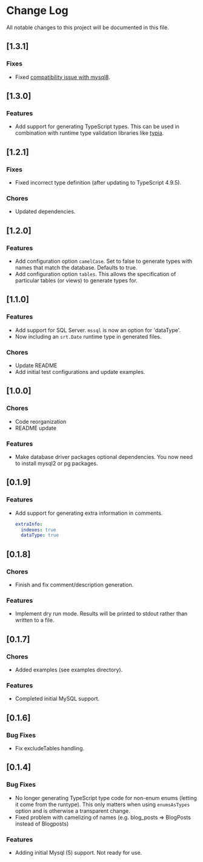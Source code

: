 # Change Log

All notable changes to this project will be documented in this file.

## [1.3.1]

### Fixes
* Fixed [compatibility issue with mysql8](https://github.com/codemariner/schemart/issues/1).

## [1.3.0]

### Features
* Add support for generating TypeScript types. This can be used in combination with runtime type validation libraries like [typia](https://github.com/samchon/typia).

## [1.2.1]

### Fixes
* Fixed incorrect type definition (after updating to TypeScript 4.9.5).

### Chores
* Updated dependencies.

## [1.2.0]

### Features
* Add configuration option `camelCase`. Set to false to generate types with names that match the database. Defaults to true.
* Add configuration option `tables`. This allows the specification of particular tables (or views) to generate types for.

## [1.1.0]

### Features
* Add support for SQL Server. `mssql` is now an option for 'dataType'.
* Now including an `srt.Date` runtime type in generated files.
### Chores
* Update README
* Add initial test configurations and update examples.

## [1.0.0]
### Chores
* Code reorganization
* README update
### Features
- Make database driver packages optional dependencies. You now need to
  install mysql2 or pg packages.

## [0.1.9]
### Features
- Add support for generating extra information in comments.
  ```yaml
  extraInfo:
    indexes: true
	dataType: true
  ```

## [0.1.8]
### Chores
- Finish and fix comment/description generation.
### Features
- Implement dry run mode. Results will be printed to stdout rather than written to a file.

## [0.1.7]
### Chores
- Added examples (see examples directory).
### Features
- Completed initial MySQL support.

## [0.1.6]
### Bug Fixes
- Fix excludeTables handling.

## [0.1.4]
### Bug Fixes
- No longer generating TypeScript type code for non-enum enums (letting it come from the runtype). This only matters when using `enumsAsTypes` option and is otherwise a transparent change.
- Fixed problem with camelizing of names (e.g. blog_posts => BlogPosts instead of Blogposts)
### Features
- Adding initial Mysql (5) support. Not ready for use.
